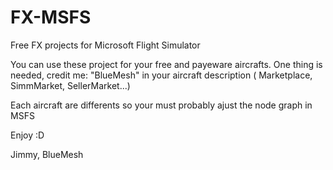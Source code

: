 # FX-MSFS
Free FX projects for Microsoft Flight Simulator

You can use these project for your free and payeware aircrafts. One thing is needed, credit me: "BlueMesh" in your aircraft description ( Marketplace, SimmMarket, SellerMarket...)

Each aircraft are differents so your must probably ajust the node graph in MSFS

Enjoy :D

Jimmy, BlueMesh
